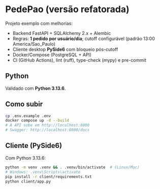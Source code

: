 # PedePao (versão refatorada)

Projeto exemplo com melhorias:
- Backend FastAPI + SQLAlchemy 2.x + Alembic
- Regras: **1 pedido por usuário/dia**; cutoff configurável (padrão 13:00 America/Sao_Paulo)
- Cliente desktop **PySide6** com bloqueio pós-cutoff
- Docker/Compose (PostgreSQL + API)
- CI (GitHub Actions), lint (ruff), type-check (mypy) e pre-commit

## Python
Validado com **Python 3.13.6**.

## Como subir
```bash
cp .env.example .env
docker compose up -d --build
# A API sobe em http://localhost:8000
# Swagger: http://localhost:8000/docs
```

## Cliente (PySide6)
Com Python 3.13.6:
```bash
python -m venv .venv && . .venv/bin/activate  # (Linux/Mac)
# Windows: .venv\Scripts\activate
pip install -r client/requirements.txt
python client/app.py
```
